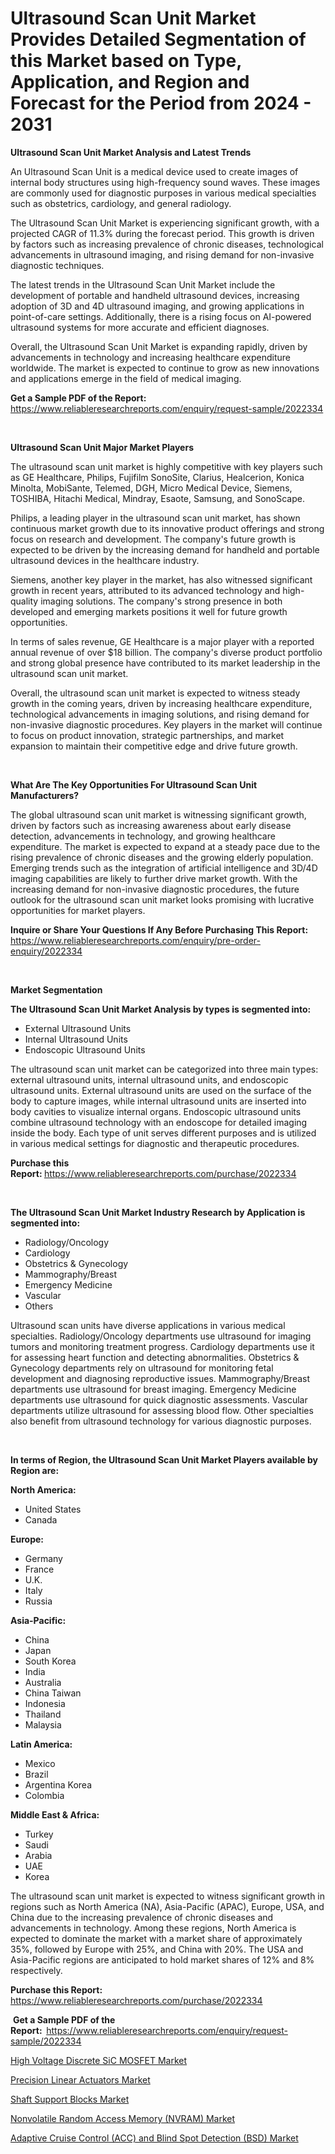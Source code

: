 <p><h1>Ultrasound Scan Unit Market Provides Detailed Segmentation of this Market based on Type, Application, and Region and Forecast for the Period from 2024 - 2031</h1></p><p><strong>Ultrasound Scan Unit Market Analysis and Latest Trends</strong></p>
<p><p>An Ultrasound Scan Unit is a medical device used to create images of internal body structures using high-frequency sound waves. These images are commonly used for diagnostic purposes in various medical specialties such as obstetrics, cardiology, and general radiology.</p><p>The Ultrasound Scan Unit Market is experiencing significant growth, with a projected CAGR of 11.3% during the forecast period. This growth is driven by factors such as increasing prevalence of chronic diseases, technological advancements in ultrasound imaging, and rising demand for non-invasive diagnostic techniques.</p><p>The latest trends in the Ultrasound Scan Unit Market include the development of portable and handheld ultrasound devices, increasing adoption of 3D and 4D ultrasound imaging, and growing applications in point-of-care settings. Additionally, there is a rising focus on AI-powered ultrasound systems for more accurate and efficient diagnoses.</p><p>Overall, the Ultrasound Scan Unit Market is expanding rapidly, driven by advancements in technology and increasing healthcare expenditure worldwide. The market is expected to continue to grow as new innovations and applications emerge in the field of medical imaging.</p></p>
<p><strong>Get a Sample PDF of the Report:&nbsp;</strong> <a href="https://www.reliableresearchreports.com/enquiry/request-sample/2022334">https://www.reliableresearchreports.com/enquiry/request-sample/2022334</a></p>
<p>&nbsp;</p>
<p><strong>Ultrasound Scan Unit Major Market Players</strong></p>
<p><p>The ultrasound scan unit market is highly competitive with key players such as GE Healthcare, Philips, Fujifilm SonoSite, Clarius, Healcerion, Konica Minolta, MobiSante, Telemed, DGH, Micro Medical Device, Siemens, TOSHIBA, Hitachi Medical, Mindray, Esaote, Samsung, and SonoScape. </p><p>Philips, a leading player in the ultrasound scan unit market, has shown continuous market growth due to its innovative product offerings and strong focus on research and development. The company's future growth is expected to be driven by the increasing demand for handheld and portable ultrasound devices in the healthcare industry.</p><p>Siemens, another key player in the market, has also witnessed significant growth in recent years, attributed to its advanced technology and high-quality imaging solutions. The company's strong presence in both developed and emerging markets positions it well for future growth opportunities.</p><p>In terms of sales revenue, GE Healthcare is a major player with a reported annual revenue of over $18 billion. The company's diverse product portfolio and strong global presence have contributed to its market leadership in the ultrasound scan unit market.</p><p>Overall, the ultrasound scan unit market is expected to witness steady growth in the coming years, driven by increasing healthcare expenditure, technological advancements in imaging solutions, and rising demand for non-invasive diagnostic procedures. Key players in the market will continue to focus on product innovation, strategic partnerships, and market expansion to maintain their competitive edge and drive future growth.</p></p>
<p>&nbsp;</p>
<p><strong>What Are The Key Opportunities For Ultrasound Scan Unit Manufacturers?</strong></p>
<p><p>The global ultrasound scan unit market is witnessing significant growth, driven by factors such as increasing awareness about early disease detection, advancements in technology, and growing healthcare expenditure. The market is expected to expand at a steady pace due to the rising prevalence of chronic diseases and the growing elderly population. Emerging trends such as the integration of artificial intelligence and 3D/4D imaging capabilities are likely to further drive market growth. With the increasing demand for non-invasive diagnostic procedures, the future outlook for the ultrasound scan unit market looks promising with lucrative opportunities for market players.</p></p>
<p><strong>Inquire or Share Your Questions If Any Before Purchasing This Report:</strong> <a href="https://www.reliableresearchreports.com/enquiry/pre-order-enquiry/2022334">https://www.reliableresearchreports.com/enquiry/pre-order-enquiry/2022334</a></p>
<p>&nbsp;</p>
<p><strong>Market Segmentation</strong></p>
<p><strong>The Ultrasound Scan Unit Market Analysis by types is segmented into:</strong></p>
<p><ul><li>External Ultrasound Units</li><li>Internal Ultrasound Units</li><li>Endoscopic Ultrasound Units</li></ul></p>
<p><p>The ultrasound scan unit market can be categorized into three main types: external ultrasound units, internal ultrasound units, and endoscopic ultrasound units. External ultrasound units are used on the surface of the body to capture images, while internal ultrasound units are inserted into body cavities to visualize internal organs. Endoscopic ultrasound units combine ultrasound technology with an endoscope for detailed imaging inside the body. Each type of unit serves different purposes and is utilized in various medical settings for diagnostic and therapeutic procedures.</p></p>
<p><strong>Purchase this Report:&nbsp;</strong><a href="https://www.reliableresearchreports.com/purchase/2022334">https://www.reliableresearchreports.com/purchase/2022334</a></p>
<p>&nbsp;</p>
<p><strong>The Ultrasound Scan Unit Market Industry Research by Application is segmented into:</strong></p>
<p><ul><li>Radiology/Oncology</li><li>Cardiology</li><li>Obstetrics & Gynecology</li><li>Mammography/Breast</li><li>Emergency Medicine</li><li>Vascular</li><li>Others</li></ul></p>
<p><p>Ultrasound scan units have diverse applications in various medical specialties. Radiology/Oncology departments use ultrasound for imaging tumors and monitoring treatment progress. Cardiology departments use it for assessing heart function and detecting abnormalities. Obstetrics & Gynecology departments rely on ultrasound for monitoring fetal development and diagnosing reproductive issues. Mammography/Breast departments use ultrasound for breast imaging. Emergency Medicine departments use ultrasound for quick diagnostic assessments. Vascular departments utilize ultrasound for assessing blood flow. Other specialties also benefit from ultrasound technology for various diagnostic purposes.</p></p>
<p>&nbsp;</p>
<p><strong>In terms of Region, the Ultrasound Scan Unit Market Players available by Region are:</strong></p>
<p>
    <p> <strong> North America: </strong>
        <ul>
            <li>United States</li>
            <li>Canada</li>
        </ul>
        </p> 
    <p> <strong> Europe: </strong>
        <ul>
            <li>Germany</li>
            <li>France</li>
            <li>U.K.</li>
            <li>Italy</li>
            <li>Russia</li>
        </ul>
        </p> 
    <p> <strong> Asia-Pacific: </strong>
        <ul>
            <li>China</li>
            <li>Japan</li>
            <li>South Korea</li>
            <li>India</li>
            <li>Australia</li>
            <li>China Taiwan</li>
            <li>Indonesia</li>
            <li>Thailand</li>
            <li>Malaysia</li>
        </ul>
        </p> 
    <p> <strong> Latin America: </strong>
        <ul>
            <li>Mexico</li>
            <li>Brazil</li>
            <li>Argentina Korea</li>
            <li>Colombia</li>
        </ul>
        </p> 
    <p> <strong> Middle East & Africa: </strong>
        <ul>
            <li>Turkey</li>
            <li>Saudi</li>
            <li>Arabia</li>
            <li>UAE</li>
            <li>Korea</li>
        </ul>
    </p>
    </p>
<p><p>The ultrasound scan unit market is expected to witness significant growth in regions such as North America (NA), Asia-Pacific (APAC), Europe, USA, and China due to the increasing prevalence of chronic diseases and advancements in technology. Among these regions, North America is expected to dominate the market with a market share of approximately 35%, followed by Europe with 25%, and China with 20%. The USA and Asia-Pacific regions are anticipated to hold market shares of 12% and 8% respectively.</p></p>
<p><strong>Purchase this Report: </strong><a href="https://www.reliableresearchreports.com/purchase/2022334">https://www.reliableresearchreports.com/purchase/2022334</a></p>
<p>&nbsp;<strong>Get a Sample PDF of the Report:&nbsp;&nbsp;</strong><a href="https://www.reliableresearchreports.com/enquiry/request-sample/2022334">https://www.reliableresearchreports.com/enquiry/request-sample/2022334</a></p>
<p><strong></strong></p>
<p><p><a href="https://github.com/peachesmcdowel1/Market-Research-Report-List-1/blob/main/high-voltage-discrete-sic-mosfet-market.md">High Voltage Discrete SiC MOSFET Market</a></p><p><a href="https://nifty-kite-d51.notion.site/Precision-Linear-Actuators-Market-Size-Growth-and-Forecast-from-2024-2031-a35957d15c4b48f4a36ac7576d962b96">Precision Linear Actuators Market</a></p><p><a href="https://five-trouble-98a.notion.site/Shaft-Support-Blocks-Market-Size-Share-Trends-Analysis-Report-By-Material-By-Type-By-End-user--77e2e30ac5dc4a00b2d672220939b1fe">Shaft Support Blocks Market</a></p><p><a href="https://view.publitas.com/reportprime-1/nonvolatile-random-access-memory-nvram-market-size-evaluating-its-market-trends-growth-and-projections-2024-2031/">Nonvolatile Random Access Memory (NVRAM) Market</a></p><p><a href="https://view.publitas.com/reportprime-1/adaptive-cruise-control-acc-and-blind-spot-detection-bsd-market-size-2024-2031-global-industrial-analysis-key-geographical-regions-market-share-top-key-players-product-types-and-forecast-research-report/">Adaptive Cruise Control (ACC) and Blind Spot Detection (BSD) Market</a></p></p>
